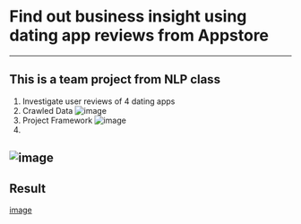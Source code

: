 # Find out business insight using dating app reviews from Appstore
---
## This is a team project from NLP class
1. Investigate user reviews of 4 dating apps
2. Crawled Data
![image](https://user-images.githubusercontent.com/61678940/140605517-ecebd96b-33f7-417c-8cf5-07995e9a1c0b.png)
3. Project Framework 
![image](https://user-images.githubusercontent.com/61678940/140605520-053971f3-5caf-4e0e-97fe-032ef4df1373.png)
4. 
![image](https://user-images.githubusercontent.com/61678940/140605528-8c5a68bb-ca40-4b49-8578-d2a3cb2588e2.png)
---
## Result
[image](https://user-images.githubusercontent.com/61678940/140605553-19555e57-42aa-4b8c-9256-a89102cb4a6a.png)


